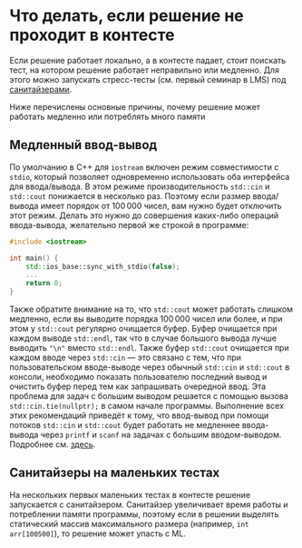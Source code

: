 # Что делать, если решение не проходит в контесте

Если решение работает локально, а в контесте падает, стоит поискать тест, на котором решение работает неправильно или медленно. Для этого можно запускать стресс-тесты (см. первый семинар в LMS) под [санитайзерами](./environment.md).


Ниже перечислены основные причины, почему решение может работать медленно или потреблять много памяти


## Медленный ввод-вывод

По умолчанию в C++ для `iostream` включен режим совместимости с `stdio`, который позволяет одновременно использовать оба интерфейса для ввода/вывода. В этом режиме производительность `std::cin` и `std::cout` понижается в несколько раз.
Поэтому если размер ввода/вывода имеет порядок от 100&thinsp;000 чисел, вам нужно будет отключить этот режим. Делать это нужно до совершения каких-либо операций ввода-вывода, желательно первой же строкой в программе:

``` C++
#include <iostream>

int main() {
    std::ios_base::sync_with_stdio(false);
    ...
    return 0;
}
```
Также обратите внимание на то, что `std::cout` может работать слишком медленно, если вы выводите порядка 100&thinsp;000 чисел или более, и при этом у `std::cout` регулярно очищается буфер. Буфер очищается при каждом выводе `std::endl`, так что в случае большого вывода лучше выводить `"\n"` вместо `std::endl`. Также буфер `std::cout` очищается при каждом вводе через `std::cin` &mdash; это связано с тем, что при пользовательском вводе-выводе через обычный `std::cin` и `std::cout` в консоли, необходимо показать пользователю последний вывод и очистить буфер перед тем как запрашивать очередной ввод. Эта проблема для задач с большим выводом решается с помощью вызова `std::cin.tie(nullptr);` в самом начале программы. Выполнение всех этих рекомендаций приведёт к тому, что ввод-вывод при помощи потоков `std::cin` и `std::cout` будет работать не медленнее ввода-вывода через `printf` и `scanf` на задачах с большим вводом-выводом. Подробнее см. [здесь](http://stackoverflow.com/questions/9274057).


## Санитайзеры на маленьких тестах

На нескольких первых маленьких тестах в контесте решение запускается с санитайзером. Санитайзер увеличивает время работы и потреблении памяти программы, поэтому если в решении выделять статический массив максимального размера (например, `int arr[100500]`), то решение может упасть с ML.